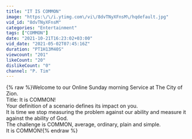 ```yaml
---
title: "IT IS COMMON"
image: "https:\/\/i.ytimg.com\/vi\/8dvTNyXFnsM\/hqdefault.jpg"
vid_id: "8dvTNyXFnsM"
categories: "Entertainment"
tags: ["COMMON"]
date: "2021-10-21T16:23:02+03:00"
vid_date: "2021-05-02T07:45:16Z"
duration: "PT1H13M40S"
viewcount: "201"
likeCount: "20"
dislikeCount: "0"
channel: "P. Tim"
---
```

{% raw %}Welcome to our Online Sunday morning Service at The City of Zion.<br />Title: It is COMMON!<br />Your definition of a scenario defines its impact on you. <br />It is time we stop measuring the problem against our ability and measure it against the ability of God. <br />The challenge is COMMON, average, ordinary, plain and simple. <br />It is COMMON!{% endraw %}
